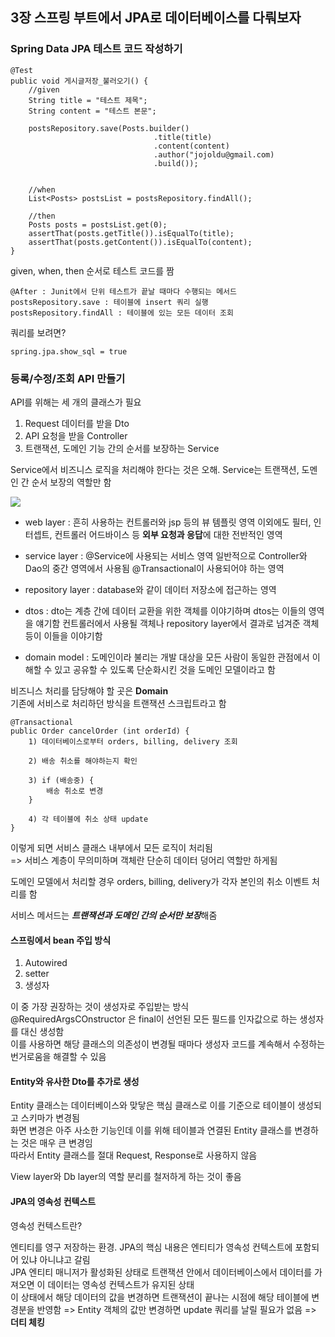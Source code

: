 ## 3장 스프링 부트에서 JPA로 데이터베이스를 다뤄보자


### Spring Data JPA 테스트 코드 작성하기


    @Test
    public void 게시글저장_불러오기() {
        //given
        String title = "테스트 제목";
        String content = "테스트 본문";

        postsRepository.save(Posts.builder()
                                    .title(title)
                                    .content(content)
                                    .author("jojoldu@gmail.com)
                                    .build());


        //when
        List<Posts> postsList = postsRepository.findAll();

        //then
        Posts posts = postsList.get(0);
        assertThat(posts.getTitle()).isEqualTo(title);
        assertThat(posts.getContent()).isEqualTo(content); 
    }


given, when, then 순서로 테스트 코드를 짬

    @After : Junit에서 단위 테스트가 끝날 때마다 수행되는 메서드
    postsRepository.save : 테이블에 insert 쿼리 실행
    postsRepository.findAll : 테이블에 있는 모든 데이터 조회


쿼리를 보려면?

    spring.jpa.show_sql = true



### 등록/수정/조회 API 만들기



API를 위해는 세 개의 클래스가 필요

1. Request 데이터를 받을 Dto
2. API 요청을 받을 Controller
3. 트랜잭션, 도메인 기능 간의 순서를 보장하는 Service

Service에서 비즈니스 로직을 처리해야 한다는 것은 오해. Service는 트랜잭션, 도멘인 간 순서 보장의 역할만 함

<img src="https://kyu9341.github.io/img/springLayer.png">

- web layer : 흔히 사용하는 컨트롤러와 jsp 등의 뷰 템플릿 영역
    이외에도 필터, 인터셉트, 컨트롤러 어드바이스 등 **외부 요청과 응답**에 대한 전반적인 영역

- service layer : @Service에 사용되는 서비스 영역
    일반적으로 Controller와 Dao의 중간 영역에서 사용됨 
    @Transactional이 사용되어야 하는 영역

- repository layer : database와 같이 데이터 저장소에 접근하는 영역

- dtos : dto는 계층 간에 데이터 교환을 위한 객체를 이야기하며 dtos는 이들의 영역을 얘기함
    컨트롤러에서 사용될 객체나 repository layer에서 결과로 넘겨준 객체 등이 이들을 이야기함

- domain model : 도메인이라 불리는 개발 대상을 모든 사람이 동일한 관점에서 이해할 수 있고 공유할 수 있도록 단순화시킨 것을 도메인 모델이라고 함


비즈니스 처리를 담당해야 할 곳은 **Domain**\
기존에 서비스로 처리하던 방식을 트랜잭션 스크립트라고 함

    @Transactional
    public Order cancelOrder (int orderId) {
        1) 데이터베이스로부터 orders, billing, delivery 조회
        
        2) 배송 취소를 해야하는지 확인

        3) if (배송중) {
            배송 취소로 변경
        }

        4) 각 테이블에 취소 상태 update
    }

이렇게 되면 서비스 클래스 내부에서 모든 로직이 처리됨\
=> 서비스 계층이 무의미하며 객체란 단순히 데이터 덩어리 역할만 하게됨

도메인 모델에서 처리할 경우 orders, billing, delivery가 각자 본인의 취소 이벤트 처리를 함

서비스 메서드는 ***트랜잭션과 도메인 간의 순서만 보장***해줌


#### 스프링에서 bean 주입 방식

1. Autowired
2. setter
3. 생성자

이 중 가장 권장하는 것이 생성자로 주입받는 방식\
@RequiredArgsCOnstructor 은 final이 선언된 모든 필드를 인자값으로 하는 생성자를 대신 생성함\
이를 사용하면 해당 클래스의 의존성이 변경될 때마다 생성자 코드를 계속해서 수정하는 번거로움을 해결할 수 있음

#### Entity와 유사한 Dto를 추가로 생성

Entity 클래스는 데이터베이스와 맞닿은 핵심 클래스로 이를 기준으로 테이블이 생성되고 스키마가 변경됨\
화면 변경은 아주 사소한 기능인데 이를 위해 테이블과 연결된 Entity 클래스를 변경하는 것은 매우 큰 변경임\
따라서 Entity 클래스를 절대 Request, Response로 사용하지 않음

View layer와 Db layer의 역할 분리를 철저하게 하는 것이 좋음


#### JPA의 영속성 컨텍스트

영속성 컨텍스트란?

엔티티를 영구 저장하는 환경.
JPA의 핵심 내용은 엔티티가 영속성 컨텍스트에 포함되어 있냐 아니냐고 갈림\
JPA 엔티티 매니저가 활성화된 상태로 트랜잭션 안에서 데이터베이스에서 데이터를 가져오면 이 데이터는 영속성 컨텍스트가 유지된 상태\
이 상태에서 해당 데이터의 값을 변경하면 트랜잭션이 끝나는 시점에 해당 테이블에 변경분을 반영함 => Entity 객체의 값만 변경하면 update 쿼리를 날릴 필요가 없음 => **더티 체킹**

